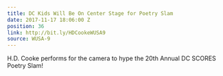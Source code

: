 ```yaml
---
title: DC Kids Will Be On Center Stage for Poetry Slam
date: 2017-11-17 18:06:00 Z
position: 36
link: http://bit.ly/HDCookeWUSA9
source: WUSA-9
---
```


H.D. Cooke performs for the camera to hype the 20th Annual DC SCORES Poetry Slam!
